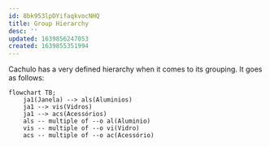 ```yaml
---
id: 8bk953lpDYifaqkvocNHQ
title: Group Hierarchy
desc: ''
updated: 1639856247053
created: 1639855351994
---
```


Cachulo has a very defined hierarchy when it comes to its grouping. It goes as follows:

```mermaid
flowchart TB;
    ja1(Janela) --> als(Aluminios)
    ja1 --> vis(Vidros)
    ja1 --> acs(Acessórios)
    als -- multiple of --o al(Aluminio)
    vis -- multiple of --o vi(Vidro)
    acs -- multiple of --o ac(Acessório)
```